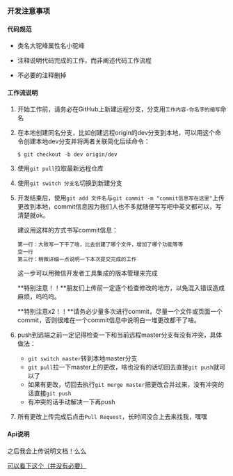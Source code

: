 ### 开发注意事项

#### 代码规范

- 类名大驼峰属性名小驼峰
- 注释说明代码完成的工作，而非阐述代码工作流程

- 不必要的注释删掉



#### 工作流说明

1. 开始工作前，请务必在GitHub上新建远程分支，分支用`工作内容-你名字的缩写`命名

2. 在本地创建同名分支，比如创建远程origin的dev分支到本地，可以用这个命令创建本地dev分支并将两者关联简化后续命令：

   ```
   $ git checkout -b dev origin/dev
   ```

3. 使用`git pull`拉取最新远程仓库

4. 使用`git switch 分支名`切换到新建分支

5. 开发结束后，使用`git add 文件名`与`git commit -m "commit信息写在这里"`上传更改到本地，commit信息因为我们人也不多就随便写写吧中英文都可以，写清楚就ok。

   建议用这样的方式书写commit信息：

   ```
   第一行：大致写一下干了啥，比去创建了哪个文件，增加了哪个功能等等
   空一行
   第三行：稍微详细一点说明一下本次提交完成的工作
   ```

   这一步可以用微信开发者工具集成的版本管理来完成

   **特别注意！！**朋友们上传前一定逐个检查修改的地方，以免混入错误造成麻烦，呜呜呜。

   **特别注意x2！！**请务必少量多次进行commit，尽量一个文件或页面一个commit，否则很难在一个commit信息中说明白一堆更改都干了啥。

6. push到远端之前一定记得检查一下和当前远程master分支有没有冲突，具体做法：
   - `git switch master`转到本地master分支
   - `git pull`拉一下master上的更改，啥也没有的话切回去直接`git push`就可以了
   - 如果有更改，切回去执行`git merge master`把更改合并过来，没有冲突的话直接`git push`
   - 有冲突的话手动解决一下再push
7. 所有更改上传完成后点击`Pull Request`，长时间没合上去来找我，嘿嘿



#### Api说明

之后我会上传说明文档！么么

[可以看下这个（并没有必要）](https://developers.weixin.qq.com/miniprogram/dev/wxcloud/basis/getting-started.html)

